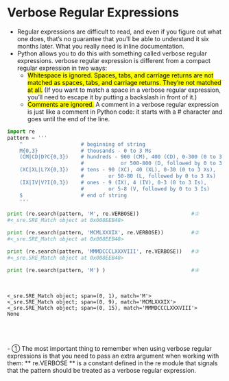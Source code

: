 # Verbose Regular Expressions

- Regular expressions are difficult to read, and even if you figure out what one does, that’s no guarantee that you’ll be able to understand it six months later. What you really need is inline documentation.
- Python allows you to do this with something called verbose regular expressions. verbose regular expression is different from a compact regular expression in two ways:
    - <mark>Whitespace is ignored. Spaces, tabs, and carriage returns are not matched as spaces, tabs, and carriage returns. They’re not matched at all.</mark> (If you want to match a space in a verbose regular expression, you’ll need to escape it by putting a backslash in front of it.)
    - <mark>Comments are ignored.</mark> A comment in a verbose regular expression is just like a comment in Python code: it starts with a # character and goes until the end of the line.

```python
import re
pattern = '''
    ^                   # beginning of string
    M{0,3}              # thousands - 0 to 3 Ms
    (CM|CD|D?C{0,3})    # hundreds - 900 (CM), 400 (CD), 0-300 (0 to 3 Cs),
                        #            or 500-800 (D, followed by 0 to 3 Cs)
    (XC|XL|L?X{0,3})    # tens - 90 (XC), 40 (XL), 0-30 (0 to 3 Xs),
                        #        or 50-80 (L, followed by 0 to 3 Xs)
    (IX|IV|V?I{0,3})    # ones - 9 (IX), 4 (IV), 0-3 (0 to 3 Is),
                        #        or 5-8 (V, followed by 0 to 3 Is)
    $                   # end of string
    '''

print (re.search(pattern, 'M', re.VERBOSE))                 #①
#<_sre.SRE_Match object at 0x008EEB48>

print (re.search(pattern, 'MCMLXXXIX', re.VERBOSE))         #②
#<_sre.SRE_Match object at 0x008EEB48>

print (re.search(pattern, 'MMMDCCCLXXXVIII', re.VERBOSE))   #③
#<_sre.SRE_Match object at 0x008EEB48>

print (re.search(pattern, 'M') )                            #④
```

</br>

```console
<_sre.SRE_Match object; span=(0, 1), match='M'>
<_sre.SRE_Match object; span=(0, 9), match='MCMLXXXIX'>
<_sre.SRE_Match object; span=(0, 15), match='MMMDCCCLXXXVIII'>
None
```
</br>
</br>
</br>
-  ① The most important thing to remember when using verbose regular expressions is that you need to pass an extra argument when working with them: ** re.VERBOSE ** is a constant defined in the re module that signals that the pattern should be treated as a verbose regular expression.
